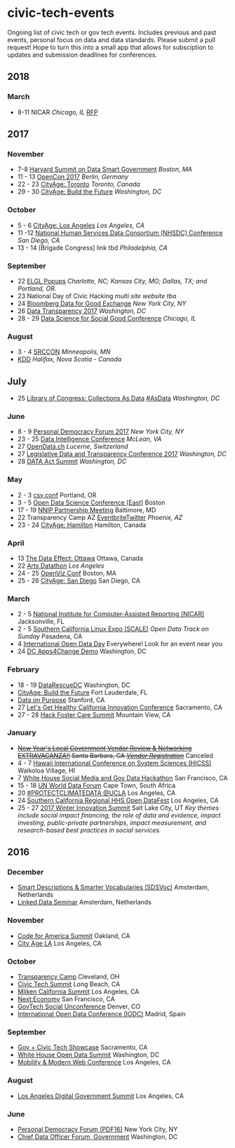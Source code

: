 # civic-tech-events
Ongoing list of civic tech or gov tech events. Includes previous and past events, personal focus on data and data standards. Please submit a pull request! Hope to turn this into a small app that allows for subsciption to updates and submission deadlines for conferences.
            
## 2018 

### March 
+ 8-11 NICAR _Chicago, IL_ [RFP](https://irenicar.wufoo.com/forms/2018-car-conferenceopen-call-for-pitches/) 

## 2017

### November

+ 7-8 [Harvard Summit on Data Smart Government](http://datasmart.ash.harvard.edu/news/article/save-the-date-the-harvard-summit-on-data-smart-government-1090) _Boston, MA_
+ 11 - 13 [OpenCon 2017](http://www.opencon2017.org/) _Berlin, Germany_
+ 22 - 23 [CityAge: Toronto](http://cityage.org/toronto) _Toronto, Canada_
+ 29 - 30 [CityAge: Build the Future](http://cityage.org/washington/) _Washington, DC_


### October

+ 5 - 6 [CityAge: Los Angeles](http://cityage.org/los-angeles/) _Los Angeles, CA_
+ 11 -12 [National Human Services Data Consortium (NHSDC) Conference](http://www.nhsdc.org/) _San Diego, CA_
+ 13 - 14 [Brigade Congress] link tbd _Philadelphia, CA_

### September

+ 22 [ELGL Popups](http://elgl.org/elglpopups/) _Charlotte, NC; Kansas City, MO; Dallas, TX; and Portland, OR._
+ 23 National Day of Civic Hacking _multi site website tba_
+ 24 [Bloomberg Data for Good Exchange](https://www.bloomberg.com/company/d4gx/) _New York City, NY_
+ 26 [Data Transparency 2017](https://www.eventbrite.com/e/data-transparency-2017-tickets-32659723111) _Washington, DC_
+ 28 - 29 [Data Science for Social Good Conference](https://dssg.uchicago.edu/data-science-for-social-good-conference-2017/) _Chicago, IL_

### August

+ 3 - 4 [SRCCON](https://srccon.org/) _Minneapolis, MN_
+ [KDD](http://www.kdd.org/kdd2017/) _Halifax, Nova Scotia - Canada_

## July

+ 25 [Library of Congress: Collections As Data](http://digitalpreservation.gov/meetings/asdata/impact.html) [#AsData](https://twitter.com/hashtag/asdata) _Washington, DC_

### June

+ 8 - 9 [Personal Democracy Forum 2017](https://personaldemocracy.com/conference) _New York City, NY_
+ 23 - 25 [Data Intelligence Conference](http://www.data-intelligence.ai/) _McLean, VA_
+ 27 [OpenData.ch](https://opendata.ch/projects/conference-2017/) _Lucerne, Switzerland_
+ 27 [Legislative Data and Transparency Conference 2017](https://cha.house.gov/LDTC17) _Washington, DC_
+ 28 [DATA Act Summit](https://www.datacoalition.org/data-act-summit-data-demo-day-2017/) _Washington, DC_

### May

+ 2 - 3 [csv,conf](https://csvconf.com/) Portland, OR
+ 3 - 5 [Open Data Science Conference (East)](https://www.odsc.com/boston) Boston
+ 17 - 19 [NNIP Partnership Meeting](http://www.neighborhoodindicators.org/activities/meetings) Baltimore, MD
+ 22 Transparency Camp AZ [Eventbrite](https://www.eventbrite.com/e/tcamp-az-tickets-33065756568#)[Twitter](https://twitter.com/hashtag/TCampAZ?src=hash) _Phoenix, AZ_
+ 23 - 24 [CityAge: Hamilton](http://cityage.org/hamilton/) Hamilton, Canada

### April

+ 13 [The Data Effect: Ottawa](http://cityage.org/dataeffect/) Ottawa, Canada
+ 22 [Arts Datathon](http://artsdatathon.org/) _Los Angeles_
+ 24 - 25 [OpenViz Conf](https://openvisconf.com/) Boston, MA
+ 25 - 26 [CityAge: San Diego](http://cityage.org/sandiego/) San Diego, CA

### March 

+ 2 - 5 [National Institute for Computer-Assisted Reporting (NICAR)](http://ire.org/conferences/nicar2017/) Jacksonville, FL
+ 2 - 5 [Southern California Linux Expo (SCALE)](www.socallinuxexpo.org/scale/15x) _Open Data Track on Sunday_ Pasadena, CA
+ 4 [International Open Data Day](http://opendataday.org/) Everywhere! Look for an event near you
+ 24 [DC Apps4Change Demo](https://www.eventbrite.com/e/dc-apps4change-demo-accessing-ideas-for-social-benefit-technology-apps-tickets-32075434488) Washington, DC

### February

+ 18 - 19 [DataRescueDC](https://datarefuge.github.io/datarescue-dc/) Washington, DC
+ [CityAge: Build the Future](http://dmanalytics2.com/click?u=http%3A%2F%2Fcityage.org%2Fflorida&i=2&d=_M515HtKRyKrTjX_4OUwJg&e=vyki.englert%40gmail.com&a=mkceAsllSIeijMWrv9Ew-Q) Fort Lauderdale, FL 
+ [Data on Purpose](http://www.ssirdata.org/) Stanford, CA
+ 27 [Let's Get Healthy California Innovation Conference](http://www.cvent.com/events/2017-health-innovation-conference/event-summary-e20ade65e36d49cdae537bac5b3ab36d.aspx) Sacramento, CA
+ 27 - 28 [Hack Foster Care Summit](https://www.eventbrite.com/e/silicon-valley-hack-foster-care-summit-tickets-31117471194) Mountain View, CA

### January

+ ~~[New Year's Local Government Vendor Review & Networking EXTRAVAGANZA!!](https://www.mmanc.org/event/new-years-local-government-vendor-review-networking-extravaganza/) Santa Barbara, CA _[Vendor Registration](https://www.eventbrite.com/e/vendor-registration-2017-new-years-local-government-vendor-review-networking-extravaganza-tickets-29752244765)_~~ Canceled
+ 4 - 7 [Hawaii International Conference on System Sciences (HICSS)](http://hicss.hawaii.edu/) Waikoloa Village, HI
+ 7 [White House Social Media and Gov Data Hackathon](https://blog.archive.org/2017/01/02/join-us-for-a-white-house-social-media-and-gov-data-hackathon/) San Francisco, CA
+ 15 - 18 [UN World Data Forum](http://undataforum.org/) Cape Town, South Africa
+ 20 [#PROTECTCLIMATEDATA @UCLA](http://www.climatedataprotection.net/) Los Angeles, CA
+ 24 [Southern California Regional HHS Open DataFest](http://go.stewardsofchange.com/Southern-California-Regional-HHS-DataFest_Event-Registration-LP.html) Los Angeles, CA
+ 25 - 27 [2017 Winter Innovation Summit](http://www.innovationsummit2017.com/) Salt Lake City, UT _Key themes include social impact financing, the role of data and evidence, impact investing, public-private partnerships, impact measurement, and research-based best practices in social services._

## 2016

### December

+ [Smart Descriptions & Smarter Vocabularies (SDSVoc)](https://www.w3.org/2016/11/sdsvoc/) Amsterdam, Netherlands
+ [Linked Data Seminar](http://www.pilod.nl/wiki/Linked_Data_Seminar_-_December_2,_2016) Amsterdam, Netherlands

### November

+ [Code for America Summit](https://www.codeforamerica.org/summit) Oakland, CA
+ [City Age LA](http://cityage.org/la) Los Angeles, CA

### October

+ [Transparency Camp](http://sunlightfoundation.com/transparency-camp/past-camps/) Cleveland, OH
+ [Civic Tech Summit](http://innovatelb.com/summit/) Long Beach, CA
+ [Milken California Summit](http://www.milkeninstitute.org/events/conferences/summit/california-summit-2016/) Los Angeles, CA
+ [Next:Economy](http://conferences.oreilly.com/nextcon/economy-us) San Francisco, CA
+ [GovTech Social Unconference](https://www.eventbrite.com/e/govtech-social-unconference-denver-tickets-26355897198) Denver, CO
+ [International Open Data Conference (IODC)](http://opendatacon.org/) Madrid, Spain

### September

+ [Gov + Civic Tech Showcase](http://www.techwire.net/news/sept-22-civic-and-gov-tech-showcase-in-sacramento.html) Sacramento, CA 
+ [White House Open Data Summit](http://www.datafoundation.org/dt-2016#exhibitors) Washington, DC
+ [Mobility & Modern Web Conference](https://mmwcon.org/) Los Angeles, CA

### August

+ [Los Angeles Digital Government Summit](http://www.govtech.com/events/Los-Angeles-Digital-Government-Summit-2016.html) Los Angeles, CA

### June

+ [Personal Democracy Forum (PDF16)](https://personaldemocracy.com/conference) New York City, NY
+ [Chief Data Officer Forum, Government](http://www.chiefdataofficergovernment.com/) Washington, DC
